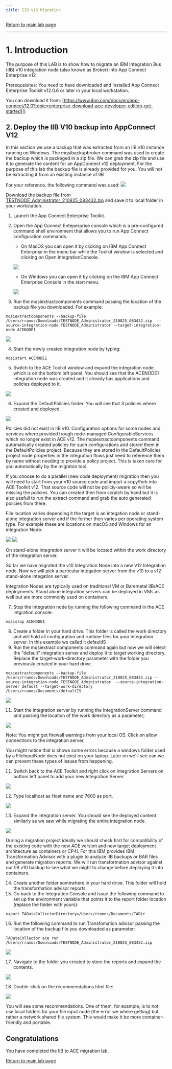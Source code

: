 ```yaml
---
title: IIB v10 Migration
---
```

[Return to main lab page](../../acelabs/Overview/)

---

# 1. Introduction

The purpose of this LAB is to show how to migrate an IBM Integration Bus (IIB) v10 integration node (also known as Broker) into App Connect Enterprise v12

Prerequsisites:
You need to have downloaded and installed App Connect Enterprise Toolkit v12.0.6 or later in your local workstation.

You can download it from:
[https://www.ibm.com/docs/en/app-connect/12.0?topic=enterprise-download-ace-developer-edition-get-started]()

## 2. Deploy the IIB V10 backup into AppConnect V12

In this section we use a backup that was extracted from an IIB v10 instance running on Windows. The mqsibackupbroker command was used to create the backup which is packeged in a zip file. We can grab the zip file and use it to generate the content for an AppConnect v12 deployment. For the purpose of this lab the backup file is already provided for you. You will not be extracting it from an existing instance of IIB

For your reference, the following command was used:
![](images/2_winbackup.png)

Download the backup file from [TESTNODE_Administrator_210825_083432.zip](./labfiles/TESTNODE_Administrator_210825_083432.zip) and save it to local folder in your workstation.

1. Launch the App Connect Enterprise Toolkit.
2. Open the App Connect Enteperprise console which is a pre-configured command shell environment that allows you to run App Connect configuration commands.

   - On MacOS you can open it by clicking on IBM App Connect Enterprise in the menu bar while the Toolkit window is selected and clicking on Open IntegrationConsole.

   ![](images/1_OpenConsoleMac.png)

   - On Windows you can open it by clicking on the IBM App Connect Enterprise Console in the start menu.

   ![](images/1_1_OpenConsoleWindows.png)
3. Run the mqsiextractcomponents command passing the location of the backup file you downloaded. For example:

`mqsiextractcomponents --backup-file /Users/rramos/Downloads/TESTNODE_Administrator_210825_083432.zip  --source-integration-node TESTNODE_Administrator --target-integration-node ACENODE1`

![](images/4_extract.png)

4. Start the newly created integration node by typing:

`mqsistart ACENODE1`

5. Switch to the ACE Toolkit window and expand the integration node which is on the bottom left panel. You should see that the ACENODE1 integration node was created and it already has applications and policies deployed to it.

![](images/6_toolkitcontents.png)

6. Expand the DefaultPolicies folder. You will see that 3 policies where created and deployed.

![](images/7_policies.png)

Policies did not exist in IIB v10. Configuration options for some nodes and services where provided trough node-managed ConfigurableServices which no longer exist in ACE v12. The mqsiextractcomponents command automatically created policies for such configurations and stored them in the DefaultPolicies project. Because they are stored in the DefaultPolicies project node properties in the integration flows just need to reference them by name without needing to provide a policy project. This is taken care for you automatically by the migraton tool.

If you choose to do a parallel (new code deployment) migration then you will need to start from your v10 source code and import a copy/fork into ACE Toolkit v12. That source code will not be policiy-aware so will be missing the policies. You can created then from scratch by hand but it is also usefull to run the extract command and grab the auto generated policies from there.

File location varies depending it the target is an integation node or stand-alone integration server and if the former then varies per operating system type.
For example these are locations on macOS and Windows for an integration Node:

![](images/8_policylocationMac.png)
![](images/9_PolicyLocationWin.png)

On stand-alone integration server it will be located within the work directory of the integration server.

So far we have migrated the v10 Integration Node into a new V12 Integration node. Now we will pick a particular integation server from the v10 to a v12 stand-alone integation server.

Integration Nodes are typically used on traditional VM or Baremetal IIB/ACE deployments. Stand alone integration servers can be deployed in VMs as well but are more commonly used on containers.

7. Stop the Integration node by running the following command in the ACE Intgration console:

`mqsistop ACENODE1`

8. Create a folder in your hard drive. This folder is called the work directory and will hold all configuration and runtime files for your integration server. In this example we called it defaultIS
9. Run the mqsiextract components command again but now we will select the "default" integration server and deploy it to target working directory. Replace the target-work-directory parameter with the folder you previously created in your hard drive.

`mqsiextractcomponents --backup-file /Users/rramos/Downloads/TESTNODE_Administrator_210825_083432.zip --source-integration-node TESTNODE_Administrator  --source-integration-server default --target-work-directory /Users/rramos/Documents/defaultIS`

![](images/10_extractIS.png)

11. Start the integration server by running the IntegrationServer command and passing the location of the work directory as a parameter;

![](images/11_startIS.png)

Note: You might get firewall warnings from your local OS. Click on allow connections to the integration server.

You might notice that is shows some errors because a windows folder used by a FileInputNode does not exist on your laptop. Later on we'll see can we can prevent these types of issues from happening.

11. Switch back to the ACE Toolkit and right click on Integration Servers on bottom left panel to add your new Integration Server.

![](images/12_connectToolkitIS.png)

12. Type localhost as Host name and 7600 as port.

![](images/13_connectToolkitparams.png)

13. Expand the integration server. You should see the deployed content similarly as we saw while migrating the entire integration node.

![](images/14_expandcontentsIS.png)

During a migration project ideally we should check first for compatibility of the existing code with the new ACE version and new target deployment architecture as containers or CP4I. For this IBM provides IBM Transformation Advisor with a plugin to analyze IIB backups or BAR files and generate migration reports.
We will run transformation advisor against our IIB v10 backup to see what we might to change before deploying it into containers.

14. Create another folder somewhere in your hard drive. This folder will hold the transformation advisor reports.
15. Go back to the Integration Console and issue the following command to set up the environment variable that points it to the report folder location (replace the folder with yours):

`export TADataCollectorDirectory=/Users/rramos/Documents/TADir`

16. Run the following command to run Transfomation advisor passing the location of the backup file you downloaded as parameter:

`TADataCollector ace run /Users/rramos/Downloads/TESTNODE_Administrator_210825_083432.zip`

![](images/15_runTA.png)

17. Navigate to the folder you created to store the reports and expand the contents.

![](images/16_browserconentsTA.png)

18. Double-click on the recommendations.html file:

![](images/17_showreport.png)

You will see some recommendations. One of them, for example, is to not use local folders for your file input node (the error we where getting) but rather a network shared file system. This would make it be more container-friendly and portable.

## Congratulations

You have completed the IIB to ACE migration lab.

[Return to main lab page](/acelabs/Overview)
